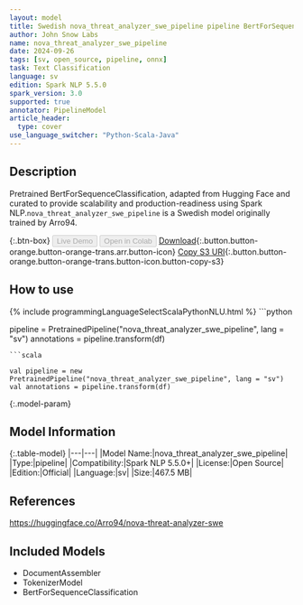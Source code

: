 ```yaml
---
layout: model
title: Swedish nova_threat_analyzer_swe_pipeline pipeline BertForSequenceClassification from Arro94
author: John Snow Labs
name: nova_threat_analyzer_swe_pipeline
date: 2024-09-26
tags: [sv, open_source, pipeline, onnx]
task: Text Classification
language: sv
edition: Spark NLP 5.5.0
spark_version: 3.0
supported: true
annotator: PipelineModel
article_header:
  type: cover
use_language_switcher: "Python-Scala-Java"
---
```


## Description

Pretrained BertForSequenceClassification, adapted from Hugging Face and curated to provide scalability and production-readiness using Spark NLP.`nova_threat_analyzer_swe_pipeline` is a Swedish model originally trained by Arro94.

{:.btn-box}
<button class="button button-orange" disabled>Live Demo</button>
<button class="button button-orange" disabled>Open in Colab</button>
[Download](https://s3.amazonaws.com/auxdata.johnsnowlabs.com/public/models/nova_threat_analyzer_swe_pipeline_sv_5.5.0_3.0_1727321013423.zip){:.button.button-orange.button-orange-trans.arr.button-icon}
[Copy S3 URI](s3://auxdata.johnsnowlabs.com/public/models/nova_threat_analyzer_swe_pipeline_sv_5.5.0_3.0_1727321013423.zip){:.button.button-orange.button-orange-trans.button-icon.button-copy-s3}

## How to use



<div class="tabs-box" markdown="1">
{% include programmingLanguageSelectScalaPythonNLU.html %}
```python

pipeline = PretrainedPipeline("nova_threat_analyzer_swe_pipeline", lang = "sv")
annotations =  pipeline.transform(df)   

```
```scala

val pipeline = new PretrainedPipeline("nova_threat_analyzer_swe_pipeline", lang = "sv")
val annotations = pipeline.transform(df)

```
</div>

{:.model-param}
## Model Information

{:.table-model}
|---|---|
|Model Name:|nova_threat_analyzer_swe_pipeline|
|Type:|pipeline|
|Compatibility:|Spark NLP 5.5.0+|
|License:|Open Source|
|Edition:|Official|
|Language:|sv|
|Size:|467.5 MB|

## References

https://huggingface.co/Arro94/nova-threat-analyzer-swe

## Included Models

- DocumentAssembler
- TokenizerModel
- BertForSequenceClassification